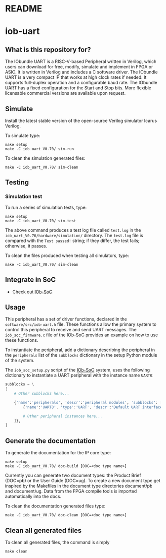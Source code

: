 <!--
SPDX-FileCopyrightText: 2024 IObundle

SPDX-License-Identifier: MIT
-->

# README #

# iob-uart

## What is this repository for? ##

The IObundle UART is a RISC-V-based Peripheral written in Verilog, which users
can download for free, modify, simulate and implement in FPGA or ASIC. It is
written in Verilog and includes a C software driver.  The IObundle UART is a
very compact IP that works at high clock rates if needed. It supports
full-duplex operation and a configurable baud rate. The IObundle UART has a
fixed configuration for the Start and Stop bits. More flexible licensable
commercial versions are available upon request.

## Simulate

Install the latest stable version of the open-source Verilog simulator Icarus Verilog.

To simulate type:
```
make setup
make -C iob_uart_V0.70/ sim-run
```

To clean the simulation generated files:
```
make -C iob_uart_V0.70/ sim-clean
```

## Testing

### Simulation test

To run a series of simulation tests, type:

```
make setup
make -C iob_uart_V0.70/ sim-test
```

The above command produces a test log file called `test.log` in the `iob_uart_V0.70/hardware/simulation/`
directory. The `test.log` file is compared with the `Test passed!` string; if they differ, the test fails; otherwise, it
passes.

To clean the files produced when testing all simulators, type:

```
make -C iob_uart_V0.70/ sim-clean
```

## Integrate in SoC ##

* Check out [IOb-SoC](https://github.com/IObundle/iob-soc)

## Usage

This peripheral has a set of driver functions, declared in the `software/src/iob-uart.h` file.
These functions allow the primary system to control this peripheral to receive and send UART messages.
The `iob_soc_firmware.c` file of the [IOb-SoC](https://github.com/IObundle/iob-soc) provides an example on how to use these functions.

To instantiate the peripheral, add a dictionary describing the peripheral in the `peripherals` list of the `subblocks` dictionary in the setup Python module of the system.

The `iob_soc_setup.py` script of the [IOb-SoC](https://github.com/IObundle/iob-soc) system, uses the following dictionary to instantiate a UART peripheral with the instance name `UART0`:
```Python
subblocks = \
[
    # Other subblocks here...

    {'name':'peripherals', 'descr':'peripheral modules', 'subblocks': [
        {'name':'UART0', 'type':'UART', 'descr':'Default UART interface', 'params':{}},

        # Other peripheral instances here...
    ]},
]
```


## Generate the documentation ##

To generate the documentation for the IP core type:
```
make setup
make -C iob_uart_V0.70/ doc-build [DOC=<doc type name>]
```

Currently you can generate two document types: the Product Brief (DOC=pb)
or the User Guide (DOC=ug). To create a new document type get inspired by
the Makefiles in the document type directories document/pb and document/ug. Data
from the FPGA compile tools is imported automatically into the docs.

To clean the documentation generated files type:
```
make -C iob_uart_V0.70/ doc-clean [DOC=<doc type name>]
```


## Clean all generated files ##
To clean all generated files, the command is simply
```
make clean
```
